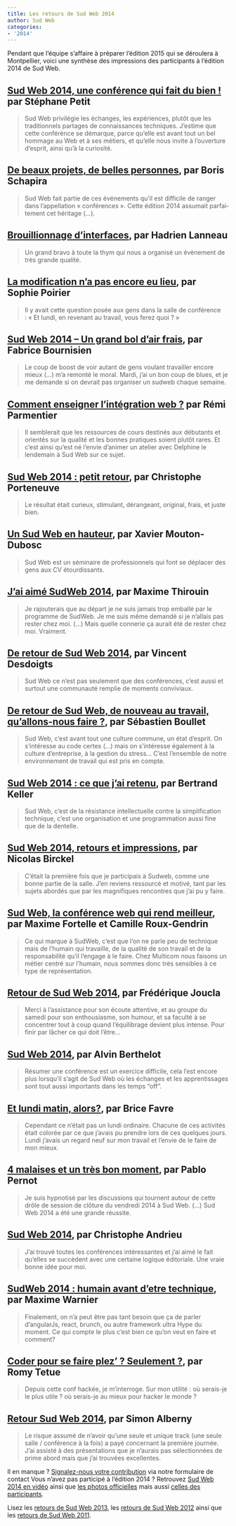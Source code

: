 ```yaml
---
title: Les retours de Sud Web 2014
author: Sud Web
categories:
- '2014'
---
```


Pendant que l&rsquo;équipe s&rsquo;affaire à préparer l&rsquo;édition 2015 qui se déroulera à Montpellier, voici une synthèse des impressions des participants à l&rsquo;édition 2014 de Sud Web.

## [Sud Web 2014, une conférence qui fait du bien !][1] par Stéphane Petit

> Sud Web privilégie les échanges, les expériences, plutôt que les traditionnels partages de connaissances techniques. J’estime que cette conférénce se démarque, parce qu’elle est avant tout un bel hommage au Web et à ses métiers, et qu’elle nous invite à l’ouverture d’esprit, ainsi qu’à la curiosité.

## [De beaux projets, de belles personnes][2], par Boris Schapira

> Sud Web fait partie de ces événe­ments qu’il est diffi­cile de ranger dans l’ap­pel­la­tion « confé­rences ». Cette édition 2014 assu­mait parfai­te­ment cet héri­tage (…).

## [Brouillionnage d&rsquo;interfaces][3], par Hadrien Lanneau

> Un grand bravo à toute la thym qui nous a organisé un évènement de très grande qualité.

## [La modification n&rsquo;a pas encore eu lieu][4], par Sophie Poirier

> Il y avait cette question posée aux gens dans la salle de conférence : « Et lundi, en revenant au travail, vous ferez quoi ? »

## [Sud Web 2014 &#8211; Un grand bol d&rsquo;air frais][5], par Fabrice Bournisien

> Le coup de boost de voir autant de gens voulant travailler encore mieux (…) m&rsquo;a remonté le moral. Mardi, j&rsquo;ai un bon coup de blues, et je me demande si on devrait pas organiser un sudweb chaque semaine.

## [Comment enseigner l’intégration web ?][6] par Rémi Parmentier

> Il semblerait que les ressources de cours destinés aux débutants et orientés sur la qualité et les bonnes pratiques soient plutôt rares. Et c&rsquo;est ainsi qu&rsquo;est né l&rsquo;envie d&rsquo;animer un atelier avec Delphine le lendemain à Sud Web sur ce sujet.

## [Sud Web 2014 : petit retour][7], par Christophe Porteneuve

> Le résultat était curieux, stimulant, dérangeant, original, frais, et juste bien.

## [Un Sud Web en hauteur][8], par Xavier Mouton-Dubosc

> Sud Web est un séminaire de professionnels qui font se déplacer des gens aux CV étourdissants.

## [J&rsquo;ai aimé SudWeb 2014][9], par Maxime Thirouin

> Je rajouterais que au départ je ne suis jamais trop emballé par le programme de SudWeb. Je me suis même demandé si je n&rsquo;allais pas rester chez moi. (…) Mais quelle connerie ça aurait été de rester chez moi. Vraiment.

## [De retour de Sud Web 2014][10], par Vincent Desdoigts

> Sud Web ce n’est pas seulement que des conférences, c’est aussi et surtout une communauté remplie de moments conviviaux.

## [De retour de Sud Web, de nouveau au travail, qu’allons-nous faire ?][11], par Sébastien Boullet

> Sud Web, c’est avant tout une culture commune, un état d’esprit. On s’intéresse au code certes (…) mais on s’intéresse également à la culture d’entreprise, à la gestion du stress… C’est l’ensemble de notre environnement de travail qui est pris en compte.

## [Sud Web 2014 : ce que j’ai retenu][12], par Bertrand Keller

> Sud Web, c’est de la résistance intellectuelle contre la simplification technique, c’est une organisation et une programmation aussi fine que de la dentelle.

## [Sud Web 2014, retours et impressions][13], par Nicolas Birckel

> C’était la première fois que je participais à Sudweb, comme une bonne partie de la salle. J’en reviens ressourcé et motivé, tant par les sujets abordés que par les magnifiques rencontres que j’ai pu y faire.

## [Sud Web, la conférence web qui rend meilleur][14], par Maxime Fortelle et Camille Roux-Gendrin

> Ce qui marque à SudWeb, c’est que l’on ne parle peu de technique mais de l’humain qui travaille, de la qualité de son travail et de la responsabilité qu’il l’engage à le faire. Chez Multicom nous faisons un métier centré sur l’humain, nous sommes donc très sensibles à ce type de représentation.

## [Retour de Sud Web 2014][15], par Frédérique Joucla

> Merci à l’assistance pour son écoute attentive, et au groupe du samedi pour son enthousiasme, son humour, et sa faculté à se concentrer tout à coup quand l’équilibrage devient plus intense. Pour finir par lâcher ce qui doit l’être…

## [Sud Web 2014][16], par Alvin Berthelot

> Résumer une conférence est un exercice difficile, cela l’est encore plus lorsqu’il s’agit de Sud Web où les échanges et les apprentissages sont tout aussi importants dans les temps “off”.

## [Et lundi matin, alors?][17], par Brice Favre

> Cependant ce n&rsquo;était pas un lundi ordinaire. Chacune de ces activités était colorée par ce que j&rsquo;avais pu prendre lors de ces quelques jours. Lundi j&rsquo;avais un regard neuf sur mon travail et l&rsquo;envie de le faire de mon mieux.

## [4 malaises et un très bon moment][18], par Pablo Pernot

> Je suis hypnotisé par les discussions qui tournent autour de cette drôle de session de clôture du vendredi 2014 à Sud Web. (…) Sud Web 2014 a été une grande réussite.

## [Sud Web 2014][19], par Christophe Andrieu

> J’ai trouvé toutes les conférences intéressantes et j’ai aimé le fait qu’elles se succèdent avec une certaine logique éditoriale. Une vraie bonne idée pour moi.

## [SudWeb 2014 : humain avant d’etre technique][20], par Maxime Warnier

> Finalement, on n’a peut être pas tant besoin que ça de parler d’angularJs, react, brunch, ou autre framework ultra Hype du moment. Ce qui compte le plus c’est bien ce qu’on veut en faire et comment?

## [Coder pour se faire plez’ ? Seulement ?][21], par Romy Tetue

> Depuis cette conf hackée, je m’interroge. Sur mon utilité : où serais-je le plus utile ? où serais-je au mieux pour hacker le monde ?

## [Retour Sud Web 2014][22], par Simon Alberny

> Le risque assumé de n&rsquo;avoir qu&rsquo;une seule et unique track (une seule salle / conférence à la fois) a payé concernant la première journée. J&rsquo;ai assisté à des présentations que je n&rsquo;aurais pas sélectionnées de prime abord mais que j&rsquo;ai trouvées excellentes.

Il en manque ? [Signalez-nous votre contribution][23] via notre formulaire de contact
Vous n&rsquo;avez pas participé à l&rsquo;édition 2014 ? Retrouvez [Sud Web 2014 en vidéo][24] ainsi que [les photos officielles][25] mais aussi [celles des participants][26].

Lisez les [retours de Sud Web 2013][27], les [retours de Sud Web 2012][28] ainsi que les [retours de Sud Web 2011][29].

 [1]: http://blog.viseo-bt.com/sud-web-2014-une-conference-qui-fait-du-bien/
 [2]: http://borisschapira.com/blog/de-retour-de-sud-web-2014/
 [3]: http://blog.hadrien.eu/2014/05/17/brouillionnage-dinterfaces-sketch/
 [4]: http://sortirduvide.wordpress.com/2014/05/19/la-modification-na-pas-encore-eu-lieu/
 [5]: http://blog.fabricebournisien.eu/2014/05/20/sudweb-2014-grand-bol-d-air-frais/
 [6]: http://www.hteumeuleu.fr/comment-enseigner-integration-web/
 [7]: http://www.js-attitude.fr/2014/05/17/sud-web-2014/
 [8]: http://dascritch.net/post/2014/05/20/Un-Sud-Web-en-hauteur
 [9]: http://moox.io/blog/sudweb-2014/
 [10]: http://jolicode.com/blog/de-retour-de-sud-web-2014
 [11]: http://www.blogoergosum.com/38823-de-retour-de-sudweb-de-nouveau-au-travail-quallons-nous-faire
 [12]: http://bertrandkeller.info/2014/05/20/3864-sudweb-2014-ce-que-jai-retenu/
 [13]: http://www.nicolas-birckel.fr/sudweb-2014-retours-et-impressions/
 [14]: http://www.multicom-ergonomie.com/blog/2014/05/sudweb-conference-web-rend-meilleur/
 [15]: http://www.kinesiologie.frederiquejoucla.fr/retour-de-sud-web-2014/
 [16]: http://blog.ippon.fr/2014/05/23/sudweb-2014/
 [17]: http://pelmel.org/dotclear.php/post/2014/05/20/Et-lundi-matin%2C-alors
 [18]: http://areyouagile.com/2014/05/4-malaises-et-un-tres-bon-moment/
 [19]: http://www.stpo.fr/blog/sud-web-2014/
 [20]: http://maxlab.fr/2014/05/sudweb-2014-humain-detre-technique/
 [21]: http://romy.tetue.net/coder-pour-se-faire-plez
 [22]: http://www.simounet.net/retour-sud-web-2014/
 [23]: /blog/contact/
 [24]: https://vimeo.com/sudweb
 [25]: https://www.flickr.com/photos/sudweb/
 [26]: https://www.flickr.com/groups/2671607@N21/
 [27]: http://sudweb.fr/blog/2013/retours-participants-sud-web-2013/
 [28]: http://sudweb.fr/blog/2012/ils-parlent-de-sud-web/ "Ils parlent de Sud Web"
 [29]: http://sudweb.fr/blog/2011/ils-parlent-de-sud-web-2011/ "Ils parlent de Sud Web 2011"
